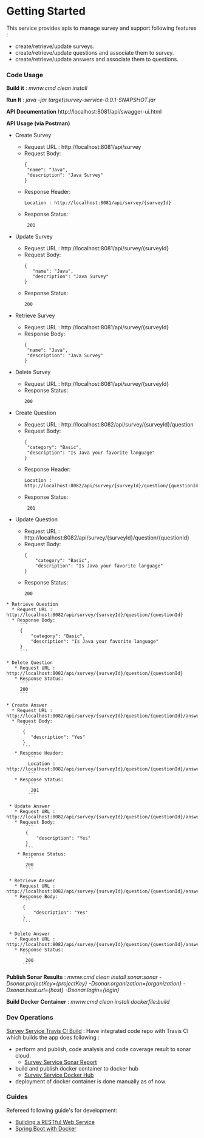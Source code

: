 # Getting Started

This service provides apis to manage survey and support following features :
* create/retrieve/update surveys.
* create/retrieve/update questions and associate them to survey.
* create/retrieve/update answers and associate them to questions.

### Code Usage 
**Build it** : *mvnw.cmd clean install*

**Run It** : *java -jar target\survey-service-0.0.1-SNAPSHOT.jar*

**API Documentation** http://localhost:8081/api/swagger-ui.html

**API Usage (via Postman)**
  * Create Survey 
    * Request URL : http://localhost:8081/api/survey
    * Request Body:
       ```
       {
        "name": "Java",
        "description": "Java Survey"
       }
       ```
    * Response Header:
       ```
       Location : http://localhost:8081/api/survey/{surveyId}  
       ```
    * Response Status:
       ```
        201
       ```             
  
  * Update Survey 
    * Request URL : http://localhost:8081/api/survey/{surveyId}
    * Request Body:
        ```
        {
           "name": "Java",
           "description": "Java Survey"
        }
        ```
    * Response Status:
      ```
      200
      ```  
          
   * Retrieve Survey 
       * Request URL : http://localhost:8081/api/survey/{surveyId}
       * Response Body:
          ```
          {
           "name": "Java",
           "description": "Java Survey"
          }
          ```
          
   * Delete Survey 
        * Request URL : http://localhost:8081/api/survey/{surveyId}
        * Response Status:
          ```
          200
          ```
             
   * Create Question 
     * Request URL : http://localhost:8082/api/survey/{surveyId}/question
     * Request Body:
         ```
         {
          "category": "Basic",
          "description": "Is Java your favorite language"
         }
         ```
     * Response Header:
         ```
         Location : http://localhost:8082/api/survey/{surveyId}/question/{questionId}  
         ```
     * Response Status:
         ```
          201
         ```      
                
   * Update Question 
      * Request URL : http://localhost:8082/api/survey/{surveyId}/question/{questionId} 
      * Request Body:
          ```
          {
              "category": "Basic",
              "description": "Is Java your favorite language"
          }
          ```
      * Response Status:
        ```
        200
        ```  
            
    * Retrieve Question 
      * Request URL : http://localhost:8082/api/survey/{surveyId}/question/{questionId}
      * Response Body:
         ```
         {
             "category": "Basic",
             "description": "Is Java your favorite language"
         }
         ```
            
    * Delete Question 
       * Request URL : http://localhost:8082/api/survey/{surveyId}/question/{questionId}
       * Response Status:
         ```
         200
         ```
         
    * Create Answer 
      * Request URL : http://localhost:8082/api/survey/{surveyId}/question/{questionId}/answer
      * Request Body:
          ```
          {
             "description": "Yes"
          }
          ```
       * Response Header:
            ```
            Location : http://localhost:8082/api/survey/{surveyId}/question/{questionId}/answer/{answerId}
            ```
       * Response Status:
            ```
             201
            ```      
                   
     * Update Answer 
       * Request URL : http://localhost:8082/api/survey/{surveyId}/question/{questionId}/answer/{answerId} 
       * Request Body:
           ```
           {
               "description": "Yes"
           }
           ```
        * Response Status:
           ```
           200
           ```  
               
     * Retrieve Answer 
       * Request URL : http://localhost:8082/api/survey/{surveyId}/question/{questionId}/answer/{answerId}
       * Response Body:
          ```
          {
              "description": "Yes"
          }
          ```
               
     * Delete Answer 
       * Request URL : http://localhost:8082/api/survey/{surveyId}/question/{questionId}/answer/{answerId}
       * Response Status:
          ```
           200
          ```
          
**Publish Sonar Results** : *mvnw.cmd clean install sonar:sonar -Dsonar.projectKey={projectKey}  -Dsonar.organization={organization}  -Dsonar.host.url={host}  -Dsonar.login={login}*

**Build Docker Container** : *mvnw.cmd clean install dockerfile:build*

### Dev Operations
[Survey Service Travis CI Build](https://travis-ci.org/MLS-CS/survey-service)
: Have integrated code repo with Travis CI which builds the app does following :

* perform and publish, code analysis and code coverage result to sonar cloud.
    * [Survey Service Sonar Report](https://sonarcloud.io/dashboard?id=MLS-CS_survey-service)
* build and publish docker container to docker hub
    * [Survey Service Docker Hub](https://cloud.docker.com/u/mlscs/repository/docker/mlscs/survey-service)
* deployment of docker container is done manually as of now.

### Guides
Refereed following guide's for development:

* [Building a RESTful Web Service](https://spring.io/guides/gs/rest-service/)
* [Spring Boot with Docker](https://spring.io/guides/gs/spring-boot-docker/)